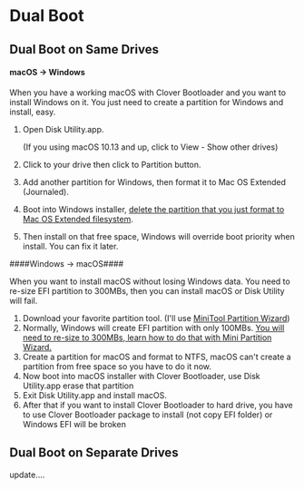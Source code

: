 # Dual Boot

## Dual Boot on Same Drives

#### macOS -> Windows

When you have a working macOS with Clover Bootloader and you want to install Windows on it. You just need to create a partition for Windows and install, easy.

1. Open Disk Utility.app.

   (If you using macOS 10.13 and up, click to View - Show other drives) 

2. Click to your drive then click to Partition button.

3. Add another partition for Windows, then format it to Mac OS Extended (Journaled).

4. Boot into Windows installer, [delete the partition that you just format to Mac OS Extended filesystem](https://i.imgur.com/wmlhIJs.png).

5. Then install on that free space, Windows will override boot priority when install. You can fix it later.

####Windows -> macOS####

When you want to install macOS without losing Windows data. You need to re-size EFI partition to 300MBs, then you can install macOS or Disk Utility will fail.

1. Download your favorite partition tool. (I'll use [MiniTool Partition Wizard](https://www.partitionwizard.com/free-partition-manager.html))
2. Normally, Windows will create EFI partition with only 100MBs. [You will need to re-size to 300MBs, learn how to do that with Mini Partition Wizard.](https://www.partitionwizard.com/help/resize-partition.html)
3. Create a partition for macOS and format to NTFS, macOS can't create a partition from free space so you have to do it now.
4. Now boot into macOS installer with Clover Bootloader, use Disk Utility.app erase that partition
5. Exit Disk Utility.app and install macOS.
6. After that if you want to install Clover Bootloader to hard drive, you have to use Clover Bootloader package to install (not copy EFI folder) or Windows EFI will be broken

## Dual Boot on Separate Drives 

update....